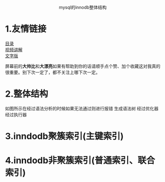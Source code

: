 <center>mysql的innodb整体结构</center>

# 1.友情链接
[目录](https://github.com/edanlx/SealBook/blob/master/catalog.md)  
[视频讲解](https://www.bilibili.com/video/BV1Ey4y167HQ/)   
[文字版](https://github.com/edanlx/SealBook/blob/master/mysql/structure.md)

屏幕前的**大帅比**和**大漂亮**如果有帮助到你的话请顺手点个赞、加个收藏这对我真的很重要。别下次一定了，都不关注上哪下次一定。

# 2.整体结构
如图所示在经过语法分析的时候如果无法通过则进行报错
生成语法树
经过优化器
经过执行器
# 3.inndodb聚簇索引(主键索引)
# 4.inndodb非聚簇索引(普通索引、联合索引)